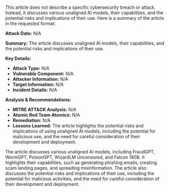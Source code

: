 This article does not describe a specific cybersecurity breach or attack. Instead, it discusses various unaligned AI models, their capabilities, and the potential risks and implications of their use. Here is a summary of the article in the requested format:

**Attack Date:** N/A

**Summary:** The article discusses unaligned AI models, their capabilities, and the potential risks and implications of their use.

**Key Details:**

* **Attack Type:** N/A
* **Vulnerable Component:** N/A
* **Attacker Information:** N/A
* **Target Information:** N/A
* **Incident Details:** N/A

**Analysis & Recommendations:**

* **MITRE ATT&CK Analysis:** N/A
* **Atomic Red Team Atomics:** N/A
* **Remediation:** N/A
* **Lessons Learned:** The article highlights the potential risks and implications of using unaligned AI models, including the potential for malicious use, and the need for careful consideration of their development and deployment.

The article discusses various unaligned AI models, including FraudGPT, WormGPT, PoisonGPT, WizardLM Uncensored, and Falcon 180B. It highlights their capabilities, such as generating phishing emails, creating scam landing pages, and spreading misinformation. The article also discusses the potential risks and implications of their use, including the potential for malicious activities, and the need for careful consideration of their development and deployment.
